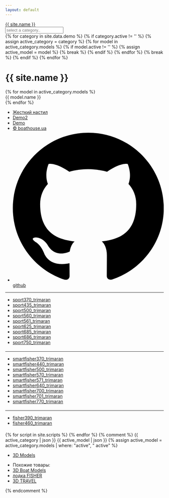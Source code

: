 ```yaml
---
layout: default
---
```


<head>
    <meta charset="utf-8">
    <title>{{ site.name }}</title>
    <meta name="viewport" content="initial-scale=1.0, user-scalable=no, width=device-width">
    <meta name="description" content="{{ site.description }}">
    <meta name="theme-color" content="#1a1a1a">
    <link rel="icon" href="/assets/icons/favicon.ico">
	<link rel="stylesheet" href="/assets/css/local/style.css">
</head>
<body>
	<div class="clearfix header">
		<div class="main-container">
			<div class="website clearfix">
				<a href="/"> 
					<span class="logo-wrap">
						<span class="l-in in1"></span>
						<span class="l-in in2"></span>
						<span class="l-in in3"></span>
					</span>
					{{ site.name }}
				</a>
			</div>
			<div class="logo">
				<div class="search-form clearfix"> 
					<input id="category" name="category" type="text" class="srchTxt" placeholder="select a category..">
					<!-- <input id="model" name="model" type="text" class="srchTxt"> -->
				</div>
			</div>
		</div>
	</div>
	<!-- Set data -->
	{% for category in site.data.demo %}
		{% if category.active != '' %}
			{% assign active_category = category %}
			{% for model in active_category.models %}
				{% if model.active != '' %}
					{% assign active_model = model %}
					{% break %}
				{% endif %}
			{% endfor %}
			{% break %}
		{% endif %}
	{% endfor %}
	<!--  -->
	<div class="main-container" id="main">
		<div class="popular-searches clearfix">
		    <h1 data-bind="text: modelTitle">{{ site.name }}</h1>
			<div class="frame-container">
				<div class="photo-box" data-model="{{ active_model.model }}" data-category="{{ active_category.id }}"></div>
				<div class="mod-nav" data-bind="template: {name: 'modnav'}"></div>
				<div class="mod3d" data-bind="template: {name: 'mod3d'}"></div>
			</div>
			<!--  -->
			<div class="slider">
				<div class="slider__items"><div class="slider__wrapper">
					{% for model in active_category.models %}
					<div class="slider__item">
						<div data-index="{{ forloop.index }}" class="btn onw3d_btn{% if model.active != '' %} active{% endif %}" data-model="{{ model.model }}">{{ model.name }}</div>
					</div>
					{% endfor %}
				</div></div>
				<a class="slider__control slider__control_left" href="#" role="button"></a>
				<a class="slider__control slider__control_right" href="#" role="button"></a>
			</div>
			<!--  -->
		</div>
		<ul class="privacy clearfix">
			<li><a href="/?model=hardfloor_small" class="demo_btn2" data-model="demo">Жесткий настил</a></li>
			<li><a href="/?model=demop" class="demo_btn2" data-model="demo">Demo2</a></li>
			<li><a href="/?model=demo" class="demo_btn2" data-model="demo">Demo</a></li>
			<li><a href="https://boathouse.ua" target="_blank">&copy; boathouse.ua</a></li>
			<li><a href="https://github.com/oleg-nahanov/boathouse" target="_blank"><svg role="img" viewBox="0 0 24 24" xmlns="http://www.w3.org/2000/svg"><path d="M12 .297c-6.63 0-12 5.373-12 12 0 5.303 3.438 9.8 8.205 11.385.6.113.82-.258.82-.577 0-.285-.01-1.04-.015-2.04-3.338.724-4.042-1.61-4.042-1.61C4.422 18.07 3.633 17.7 3.633 17.7c-1.087-.744.084-.729.084-.729 1.205.084 1.838 1.236 1.838 1.236 1.07 1.835 2.809 1.305 3.495.998.108-.776.417-1.305.76-1.605-2.665-.3-5.466-1.332-5.466-5.93 0-1.31.465-2.38 1.235-3.22-.135-.303-.54-1.523.105-3.176 0 0 1.005-.322 3.3 1.23.96-.267 1.98-.399 3-.405 1.02.006 2.04.138 3 .405 2.28-1.552 3.285-1.23 3.285-1.23.645 1.653.24 2.873.12 3.176.765.84 1.23 1.91 1.23 3.22 0 4.61-2.805 5.625-5.475 5.92.42.36.81 1.096.81 2.22 0 1.606-.015 2.896-.015 3.286 0 .315.21.69.825.57C20.565 22.092 24 17.592 24 12.297c0-6.627-5.373-12-12-12"/></svg> github</a></li>
		</ul>
		<hr>
		<ul class="privacy clearfix" style="flex-wrap: wrap; margin: 10px 0 20px 0;">
			<li><a href="/?model=sport370_trimaran" class="demo_btn2" data-model="demo">sport370_trimaran</a></li>
			<li><a href="/?model=sport435_trimaran" class="demo_btn2" data-model="demo">sport435_trimaran</a></li>
			<li><a href="/?model=sport500_trimaran" class="demo_btn2" data-model="demo">sport500_trimaran</a></li>
			<li><a href="/?model=sport560_trimaran" class="demo_btn2" data-model="demo">sport560_trimaran</a></li>
			<li><a href="/?model=sport561_trimaran" class="demo_btn2" data-model="demo">sport561_trimaran</a></li>
			<li><a href="/?model=sport625_trimaran" class="demo_btn2" data-model="demo">sport625_trimaran</a></li>
			<li><a href="/?model=sport685_trimaran" class="demo_btn2" data-model="demo">sport685_trimaran</a></li>
			<li><a href="/?model=sport686_trimaran" class="demo_btn2" data-model="demo">sport686_trimaran</a></li>
			<li><a href="/?model=sport750_trimaran" class="demo_btn2" data-model="demo">sport750_trimaran</a></li>
		</ul>
		<hr>
		<ul class="privacy clearfix" style="flex-wrap: wrap; margin: 10px 0 20px 0;">
			<li><a href="/?model=smartfisher370_trimaran" class="demo_btn2" data-model="demo">smartfisher370_trimaran</a></li>
			<li><a href="/?model=smartfisher440_trimaran" class="demo_btn2" data-model="demo">smartfisher440_trimaran</a></li>
			<li><a href="/?model=smartfisher500_trimaran" class="demo_btn2" data-model="demo">smartfisher500_trimaran</a></li>
			<li><a href="/?model=smartfisher570_trimaran" class="demo_btn2" data-model="demo">smartfisher570_trimaran</a></li>
			<li><a href="/?model=smartfisher571_trimaran" class="demo_btn2" data-model="demo">smartfisher571_trimaran</a></li>
			<li><a href="/?model=smartfisher640_trimaran" class="demo_btn2" data-model="demo">smartfisher640_trimaran</a></li>
			<li><a href="/?model=smartfisher700_trimaran" class="demo_btn2" data-model="demo">smartfisher700_trimaran</a></li>
			<li><a href="/?model=smartfisher701_trimaran" class="demo_btn2" data-model="demo">smartfisher701_trimaran</a></li>
			<li><a href="/?model=smartfisher770_trimaran" class="demo_btn2" data-model="demo">smartfisher770_trimaran</a></li>
		</ul>
		<hr>
		<ul class="privacy clearfix" style="flex-wrap: wrap; margin: 10px 0 20px 0;">
			<li><a href="/?model=fisher390_trimaran" class="demo_btn2" data-model="demo">fisher390_trimaran</a></li>
			<li><a href="/?model=fisher460_trimaran" class="demo_btn2" data-model="demo">fisher460_trimaran</a></li>
		</ul>
	</div>
	<!-- Templates -->
	<template id="mod3d">
	<div class="mod-cont" data-bind="visible: modsList().length > 0">
		<div class="mod-info">
			<span>Комплектация: <b class="mod-name" data-bind="text: modName"> </b> <i class="mod-price duble" data-bind="text: '$' + parseInt(modPrice()), visible: modPrice() > 0"></i></span> 
			<span class="more" data-bind="html: moreBtn, click: detailsMode, visible: modName() != baseName"></span>
		</div>
		<div class="mod-details">
			<ol data-bind="foreach: goodsList, visible: modName() != baseName">
				<li><span data-bind="text: name"></span> <span class="good-price" data-bind="text: '$' + parseInt(price)"></span></li>
			</ol>
			<p class="mod-info" style="padding-left: 0" data-bind="visible: modName() != baseName">
				<span class="mod-title" data-bind="text: modelTitle"></span>
				<span>Стоимость: <i class="mod-price" data-bind="text: '$' + parseInt(modPrice())"></i>
					<small class="mod-warn" data-bind="visible: modName() != 'Sail'">* двигатель в комплект не входит!</small>
				</span>
			</p>
		</div>
	</div>
	</template>
	<!--  -->
	<template id="modnav">
	<div class="mod-list" data-bind="foreach: modsList">
		<div role="tooltip" data-bind="class: $parent.isActive(), attr: {'data-name': name, 'aria-label': description}">
			<b data-bind="text: name"></b>
		</div>
	</div>
	</template>
	<!-- Scripts from site config -->
	{% for script in site.scripts %}
		<script src="{{ script }}"></script>
	{% endfor %}
</body>
{% comment %}
	{{ active_category | json }}
	{{ active_model | json }}
	{% assign active_model = active_category.models | where: "active", " active" %}
	<ul class="clearfix first">
		<li><a href="" title="">3D Models</a></li>
	</ul>
	<!--  -->
	<div class="footer-related clearfix">
		<ul class="clearfix bottom">
			<li class="hdMbN"><span>Похожие товары: </span></li>
			<li><a href="" title="">3D Boat Models</a></li>
			<li><a href="" title="">лодка FISHER</a></li>
			<li><a href="" title="">3D TRAVEL</a></li>
		</ul>
	</div>
	<!-- <script>{% include_relative assets/js/onw3d.js %}</script> -->
{% endcomment %}